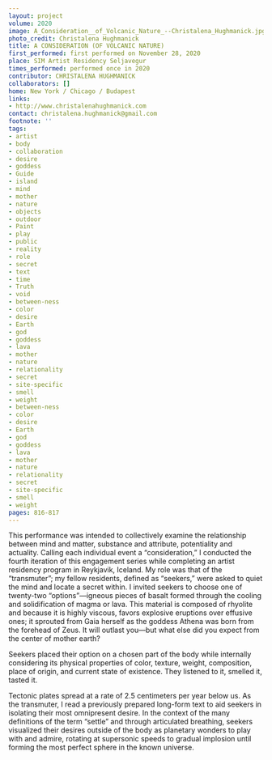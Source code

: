```yaml
---
layout: project
volume: 2020
image: A_Consideration__of_Volcanic_Nature_--Christalena_Hughmanick.jpg
photo_credit: Christalena Hughmanick
title: A CONSIDERATION (OF VOLCANIC NATURE)
first_performed: first performed on November 28, 2020
place: SIM Artist Residency Seljavegur
times_performed: performed once in 2020
contributor: CHRISTALENA HUGHMANICK
collaborators: []
home: New York / Chicago / Budapest
links:
- http://www.christalenahughmanick.com
contact: christalena.hughmanick@gmail.com
footnote: ''
tags:
- artist
- body
- collaboration
- desire
- goddess
- Guide
- island
- mind
- mother
- nature
- objects
- outdoor
- Paint
- play
- public
- reality
- role
- secret
- text
- time
- Truth
- void
- between-ness
- color
- desire
- Earth
- god
- goddess
- lava
- mother
- nature
- relationality
- secret
- site-specific
- smell
- weight
- between-ness
- color
- desire
- Earth
- god
- goddess
- lava
- mother
- nature
- relationality
- secret
- site-specific
- smell
- weight
pages: 816-817
---
```


This performance was intended to collectively examine the relationship between mind and matter, substance and attribute, potentiality and actuality. Calling each individual event a “consideration,” I conducted the fourth iteration of this engagement series while completing an artist residency program in Reykjavik, Iceland. My role was that of the “transmuter”; my fellow residents, defined as “seekers,” were asked to quiet the mind and locate a secret within. I invited seekers to choose one of twenty-two “options”—igneous pieces of basalt formed through the cooling and solidification of magma or lava. This material is composed of rhyolite and because it is highly viscous, favors explosive eruptions over effusive ones; it sprouted from Gaia herself as the goddess Athena was born from the forehead of Zeus. It will outlast you—but what else did you expect from the center of mother earth? 

Seekers placed their option on a chosen part of the body while internally considering its physical properties of color, texture, weight, composition, place of origin, and current state of existence. They listened to it, smelled it, tasted it.

Tectonic plates spread at a rate of 2.5 centimeters per year below us. As the transmuter, I read a previously prepared long-form text to aid seekers in isolating their most omnipresent desire. In the context of the many definitions of the term “settle” and through articulated breathing, seekers visualized their desires outside of the body as planetary wonders to play with and admire, rotating at supersonic speeds to gradual implosion until forming the most perfect sphere in the known universe.